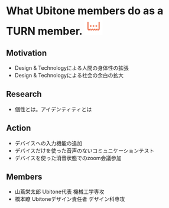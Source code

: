 # What Ubitone members do as a TURN member. <img src="../pictures/white_logo.png" height="48" width=auto alt="Ubitone Logo">
## Motivation
* Design & Technologyによる人間の身体性の拡張
* Design & Technologyによる社会の余白の拡大

## Research
* 個性とは。アイデンティティとは

## Action
* デバイスへの入力機能の追加
* デバイスだけを使った音声のないコミュニケーションテスト
* デバイスを使った消音状態でのzoom会議参加

## Members
- 山蔦栄太郎 Ubitone代表 機械工学専攻
- 橋本瞭 Ubitoneデザイン責任者 デザイン科専攻


